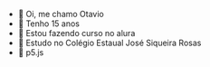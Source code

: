 - 👋 Oi, me chamo Otavio 
- 👀 Tenho 15 anos
- 🌱 Estou fazendo curso no alura
- 🙂 Estudo no Colégio Estaual José Siqueira Rosas 
- 🥇 p5.js
